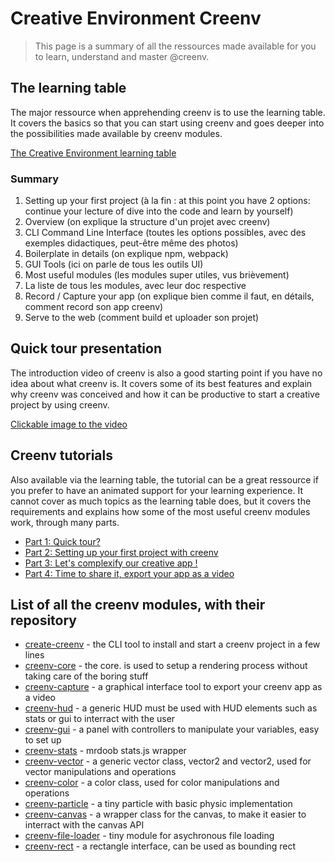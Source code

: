 # Creative Environment Creenv

> This page is a summary of all the ressources made available for you to learn, understand and master @creenv.

## The learning table

The major ressource when apprehending creenv is to use the learning table. It covers the basics so that you can start using creenv and goes deeper into the possibilities made available by creenv modules. 

[The Creative Environment learning table](https://google.fr)

### **Summary**

1. Setting up your first project (à la fin : at this point you have 2 options: continue your lecture of dive into the code and learn by yourself)
2. Overview (on explique la structure d'un projet avec creenv)
3. CLI Command Line Interface (toutes les options possibles, avec des exemples didactiques, peut-être même des photos)
4. Boilerplate in details (on explique npm, webpack)
5. GUI Tools (ici on parle de tous les outils UI)
6. Most useful modules (les modules super utiles, vus brièvement)
7. La liste de tous les modules, avec leur doc respective
8. Record / Capture your app (on explique bien comme il faut, en détails, comment record son app creenv)
9. Serve to the web (comment build et uploader son projet)

## Quick tour presentation 

The introduction video of creenv is also a good starting point if you have no idea about what creenv is. It covers some of its best features and explain why creenv was conceived and how it can be productive to start a creative project by using creenv. 

[Clickable image to the video](https://google.fr)

## Creenv tutorials

Also available via the learning table, the tutorial can be a great ressource if you prefer to have an animated support for your learning experience. It cannot cover as much topics as the learning table does, but it covers the requirements and explains how some of the most useful creenv modules work, through many parts.

* [Part 1: Quick tour?](https://google.fr)
* [Part 2: Setting up your first project with creenv](https://google.fr)
* [Part 3: Let's complexify our creative app !](https://google.fr)
* [Part 4: Time to share it, export your app as a video](https://google.fr)

## List of all the creenv modules, with their repository 

* [create-creenv](https://github.com/bcrespy/create-creenv) - the CLI tool to install and start a creenv project in a few lines 
* [creenv-core](https://github.com/bcrespy/creenv-core) - the core. is used to setup a rendering process without taking care of the boring stuff
* [creenv-capture](https://github.com/bcrespy/creenv-capture) - a graphical interface tool to export your creenv app as a video
* [creenv-hud](https://github.com/bcrespy/creenv-hud) - a generic HUD must be used with HUD elements such as stats or gui to interract with the user
* [creenv-gui](https://github.com/bcrespy/creenv-gui) - a panel with controllers to manipulate your variables, easy to set up 
* [creenv-stats](https://github.com/bcrespy/creenv-stats) - mrdoob stats.js wrapper
* [creenv-vector](https://github.com/bcrespy/creenv-vector) - a generic vector class, vector2 and vector2, used for vector manipulations and operations
* [creenv-color](https://github.com/bcrespy/creenv-color) - a color class, used for color manipulations and operations
* [creenv-particle](https://github.com/bcrespy/creenv-particle) - a tiny particle with basic physic implementation
* [creenv-canvas](https://github.com/bcrespy/creenv-canvas) - a wrapper class for the canvas, to make it easier to interract with the canvas API
* [creenv-file-loader](https://github.com/bcrespy/creenv-file-loader) - tiny module for asychronous file loading
* [creenv-rect](https://github.com/bcrespy/creenv-rect) - a rectangle interface, can be used as bounding rect